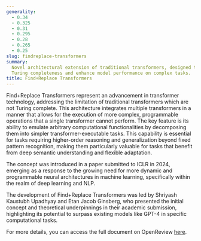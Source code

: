 ```yaml
---
generality:
  - 0.34
  - 0.325
  - 0.31
  - 0.295
  - 0.28
  - 0.265
  - 0.25
slug: findreplace-transformers
summary:
  Novel architectural extension of traditional transformers, designed to achieve
  Turing completeness and enhance model performance on complex tasks.
title: Find+Replace Transformers
---
```


Find+Replace Transformers represent an advancement in transformer technology, addressing the limitation of traditional transformers which are not Turing complete. This architecture integrates multiple transformers in a manner that allows for the execution of more complex, programmable operations that a single transformer cannot perform. The key feature is its ability to emulate arbitrary computational functionalities by decomposing them into simpler transformer-executable tasks. This capability is essential for tasks requiring higher-order reasoning and generalization beyond fixed pattern recognition, making them particularly valuable for tasks that benefit from deep semantic understanding and flexible adaptation.

The concept was introduced in a paper submitted to ICLR in 2024, emerging as a response to the growing need for more dynamic and programmable neural architectures in machine learning, specifically within the realm of deep learning and NLP.

The development of Find+Replace Transformers was led by Shriyash Kaustubh Upadhyay and Etan Jacob Ginsberg, who presented the initial concept and theoretical underpinnings in their academic submission, highlighting its potential to surpass existing models like GPT-4 in specific computational tasks.

For more details, you can access the full document on OpenReview [here](https://openreview.net/forum?id=MGWsPGogLH&trk=public_post_comment-text).
